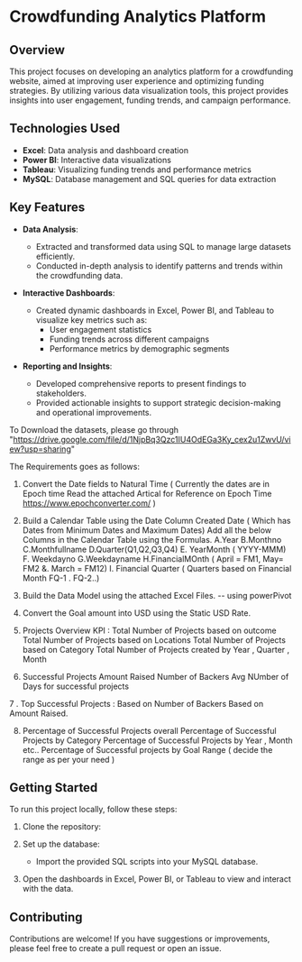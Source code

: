 # Crowdfunding Analytics Platform

## Overview
This project focuses on developing an analytics platform for a crowdfunding website, aimed at improving user experience and optimizing funding strategies. By utilizing various data visualization tools, this project provides insights into user engagement, funding trends, and campaign performance.

## Technologies Used
- **Excel**: Data analysis and dashboard creation
- **Power BI**: Interactive data visualizations
- **Tableau**: Visualizing funding trends and performance metrics
- **MySQL**: Database management and SQL queries for data extraction

## Key Features
- **Data Analysis**: 
  - Extracted and transformed data using SQL to manage large datasets efficiently.
  - Conducted in-depth analysis to identify patterns and trends within the crowdfunding data.

- **Interactive Dashboards**: 
  - Created dynamic dashboards in Excel, Power BI, and Tableau to visualize key metrics such as:
    - User engagement statistics
    - Funding trends across different campaigns
    - Performance metrics by demographic segments

- **Reporting and Insights**: 
  - Developed comprehensive reports to present findings to stakeholders.
  - Provided actionable insights to support strategic decision-making and operational improvements.
 
To Download the datasets, please go through "https://drive.google.com/file/d/1NjpBq3Qzc1IU4OdEGa3Ky_cex2u1ZwvU/view?usp=sharing"

The Requirements goes as follows:
1. Convert the Date fields to Natural Time ( Currently the dates are in Epoch time Read the attached Artical for Reference on Epoch Time 
             https://www.epochconverter.com/ )
2. Build a Calendar Table using the Date Column Created Date ( Which has Dates from Minimum Dates and Maximum Dates)
  Add all the below Columns in the Calendar Table using the Formulas.
   A.Year
   B.Monthno
   C.Monthfullname
   D.Quarter(Q1,Q2,Q3,Q4)
   E. YearMonth ( YYYY-MMM)
   F. Weekdayno
   G.Weekdayname
   H.FinancialMOnth ( April = FM1, May= FM2  &. March = FM12)
   I. Financial Quarter ( Quarters based on Financial Month FQ-1 . FQ-2..)

3. Build the Data Model using the attached Excel Files.  -- using powerPivot

4. Convert the Goal amount into USD using the Static USD Rate.

5. Projects Overview KPI :
     Total Number of Projects based on outcome 
     Total Number of Projects based on Locations
     Total Number of Projects based on  Category
     Total Number of Projects created by Year , Quarter , Month

6.  Successful Projects
     Amount Raised 
     Number of Backers
     Avg NUmber of Days for successful projects

7 . Top Successful Projects :
    Based on Number of Backers
    Based on Amount Raised.

8. Percentage of Successful Projects overall
   Percentage of Successful Projects  by Category
   Percentage of Successful Projects by Year , Month etc..
   Percentage of Successful projects by Goal Range ( decide the range as per your need )




## Getting Started
To run this project locally, follow these steps:

1. Clone the repository:

2. Set up the database:
   - Import the provided SQL scripts into your MySQL database.

3. Open the dashboards in Excel, Power BI, or Tableau to view and interact with the data.

## Contributing
Contributions are welcome! If you have suggestions or improvements, please feel free to create a pull request or open an issue.


